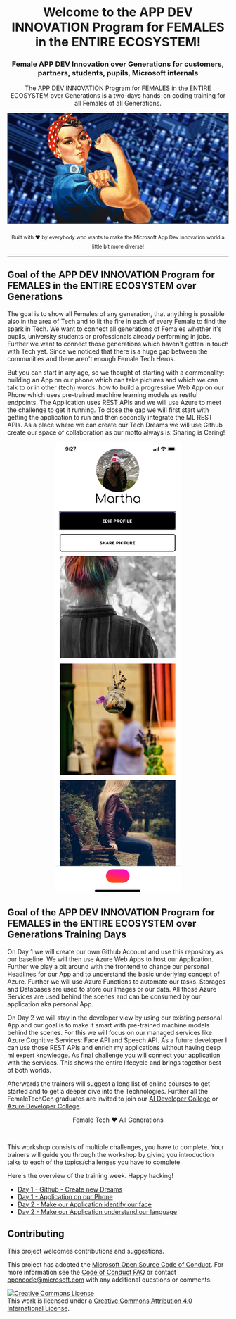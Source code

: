 <div align="center">
  <h1>Welcome to the APP DEV INNOVATION Program for FEMALES in the ENTIRE ECOSYSTEM! </h1>
  <h3> Female APP DEV Innovation over Generations for customers, partners, students, pupils, Microsoft internals </h3>
  <p>The APP DEV INNOVATION Program for FEMALES in the ENTIRE ECOSYSTEM over Generations is a two-days hands-on coding training for all Females of all Generations.</p>
  
![FemaleTechGenLogo](./img/femaletech.jpg)

  <p>
    <sub>Built with ❤ by everybody who wants to make the Microsoft App Dev Innovation world a little bit more diverse! </sub>
  </p>

</div>

<hr>


## Goal of the APP DEV INNOVATION Program for FEMALES in the ENTIRE ECOSYSTEM over Generations

The goal is to show all Females of any generation, that anything is possible also in the area of Tech and to lit the fire in each of every Female to find the spark in Tech. We want to connect all generations of Females whether it's pupils, university students or professionals already performing in jobs. Further we want to connect those generations which haven't gotten in touch with Tech yet. Since we noticed that there is a huge gap between the communities and there aren't enough Female Tech Heros. 

But you can start in any age, so we thought of starting with a commonality: building an App on our phone which can take pictures and which we can talk to or in other (tech) words: how to build a progressive Web App on our Phone which uses pre-trained machine learning models as restful endpoints. The Application uses REST APIs and we will use Azure to meet the challenge to get it running.
To close the gap we will first start with getting the application to run and then secondly integrate the ML REST APIs. As a place where we can create our Tech Dreams we will use Github create our space of collaboration as our motto always is: Sharing is Caring!

<div align="center">
  <p></p>
  <img src="./img/microgram-mock.png" alt="Microgram App Mockup" />
</div>

## Goal of the APP DEV INNOVATION Program for FEMALES in the ENTIRE ECOSYSTEM over Generations Training Days 

On Day 1 we will create our own Github Account and use this repository as our baseline. We will then use Azure Web Apps to host our Application. Further we play a bit around with the frontend to change our personal Headlines for our App and to understand the basic underlying concept of Azure. Further we will use Azure Functions to automate our tasks. Storages and Databases are used to store our Images or our data. All those Azure Services are used behind the scenes and can be consumed by our application aka personal App.


On Day 2 we will stay in the developer view by using our existing personal App and our goal is to make it smart with pre-trained machine models behind the scenes. For this we will focus on our managed services like Azure Cognitive Services: Face API and Speech API. As a future developer I can use those REST APIs and enrich my applications without having deep ml expert knowledge.
As final challenge you will connect your application with the services.  This shows the entire lifecycle and brings together best of both worlds.

Afterwards the trainers will suggest a long list of online courses to get started and to get a deeper dive into the Technologies.
Further all the FemaleTechGen graduates are invited to join our [AI Developer College](https://github.com/aidevcollege/aidevcollege) or [Azure Developer College](https://github.com/azuredevcollege/trainingdays).

<div align="center">
  <p> Female Tech ❤︎ All Generations</p>
</div>

<br>

This workshop consists of multiple challenges, you have to complete. Your trainers will guide you through the workshop by giving you introduction talks to each of the topics/challenges you have to complete.

Here's the overview of the training week. Happy hacking!

- [Day 1 - Github - Create new Dreams](day1/Github/Github.md)
- [Day 1 - Application on our Phone ](day1/Application/Application.md)
- [Day 2 - Make our Application identify our face](day2/Face/Face.md)
- [Day 2 - Make our Application understand our language](day2/Speech/Speech.md)

## Contributing

This project welcomes contributions and suggestions.

This project has adopted the [Microsoft Open Source Code of Conduct](https://opensource.microsoft.com/codeofconduct/).
For more information see the [Code of Conduct FAQ](https://opensource.microsoft.com/codeofconduct/faq/) or
contact [opencode@microsoft.com](mailto:opencode@microsoft.com) with any additional questions or comments.

[![Creative Commons License](https://i.creativecommons.org/l/by/4.0/88x31.png)](http://creativecommons.org/licenses/by/4.0/)  
This work is licensed under a [Creative Commons Attribution 4.0 International License](http://creativecommons.org/licenses/by/4.0/).

